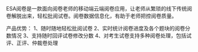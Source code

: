 ESA阅卷是一款面向阅卷老师的移动端云端阅卷应用，让老师从繁琐的线下传统阅卷解脱出来，轻松批阅试卷。阅卷数据信息化，有助于老师把控阅卷质量。

产品优势：
1、随时随地轻松批阅试卷
2、实时统计阅卷进度及各个题块的阅卷分数情况
3、支持随时回评试卷修改分数
4、对考生试卷支持多种阅卷处理，包括试评、正评、仲裁卷处理
 
